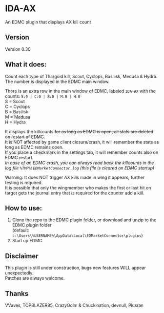 # IDA-AX
An EDMC plugin that displays AX kill count

## Version  
Version 0.30  

## What it does:  
Count each type of Thargoid kill, Scout, Cyclops, Basilisk, Medusa & Hydra.  
The number is displayed in the EDMC main window.  

There is an extra row in the main window of EDMC, labeled `IDA-AX` with the counts: `S:0 | C:0 | B:0 | M:0 | H:0`  
  S = Scout  
  C = Cyclops  
  B = Basilisk  
  M = Medusa  
  H = Hydra  

It displays the killcounts ~~for as long as EDMC is open, all stats are deleted on restart of EDMC~~.  
It is NOT affected by game client closure/crash, it will remember the stats as long as EDMC remains open.  
If you place a checkmark in the settings tab, it will remember counts also on EDMC restart.  
*In case of an EDMC crash, you can always read back the killcounts in the log file `%TMP%\EDMarketConnector.log` (this file is cleared on EDMC startup)*  

Warning: It does NOT trigger AX kills made in wing it appears, further testing is required.  
It is possible that only the wingmember who makes the first or last hit on target gets the journal entry that is required for the counter add a kill.  

## How to use:  
1. Clone the repo to the EDMC plugin folder, or download and unzip to the EDMC plugin folder  
   (default: `c:\Users\%USERNAME%\AppData\Local\EDMarketConnector\plugins`)  
2. Start up EDMC  

## Disclaimer
This plugin is still under construction, ~~bugs~~ new features WILL appear unexpectedly.  
Patches are always welcome.  

## Thanks
VVaves, TOPBLAZER85, CrazyGolm & Chuckination, devnull, Plusran  